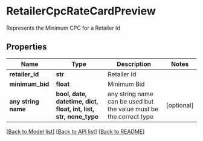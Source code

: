 # RetailerCpcRateCardPreview

Represents the Minimum CPC for a Retailer Id

## Properties
Name | Type | Description | Notes
------------ | ------------- | ------------- | -------------
**retailer_id** | **str** | Retailer Id | 
**minimum_bid** | **float** | Minimum Bid | 
**any string name** | **bool, date, datetime, dict, float, int, list, str, none_type** | any string name can be used but the value must be the correct type | [optional]

[[Back to Model list]](../README.md#documentation-for-models) [[Back to API list]](../README.md#documentation-for-api-endpoints) [[Back to README]](../README.md)


